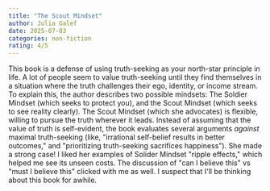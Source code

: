 ```yaml
---
title: "The Scout Mindset"
author: Julia Galef
date: 2025-07-03
categories: non-fiction
rating: 4/5
---
```


This book is a defense of using truth-seeking as your north-star principle in life. A lot of people seem to value truth-seeking until they find themselves in a situation where the truth challenges their ego, identity, or income stream. To explain this, the author describes two possible mindsets: The Soldier Mindset (which seeks to protect you), and the Scout Mindset (which seeks to see reality clearly). The Scout Mindset (which she advocates) is flexible, willing to pursue the truth wherever it leads. Instead of assuming that the value of truth is self-evident, the book evaluates several arguments *against* maximal truth-seeking (like, "irrational self-belief results in better outcomes," and "prioritizing truth-seeking sacrifices happiness"). She made a strong case! I liked her examples of Solider Mindset "ripple effects," which helped me see its unseen costs. The discussion of "can I believe this" vs "must I believe this" clicked with me as well. I suspect that I'll be thinking about this book for awhile.
